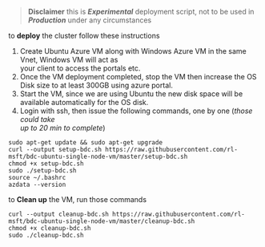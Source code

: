 
> **Disclaimer** this is ***Experimental*** deployment script, not to be used in ***Production*** under any circumstances
  
  to **deploy** the cluster follow these instructions    
  
 1. Create Ubuntu Azure VM along with Windows Azure VM  in the same Vnet, Windows VM will act as    
    your client to access the portals etc.
 2. Once the VM deployment completed, stop  the VM then increase the OS Disk
    size to at least 300GB using azure  portal.  
 3. Start the VM, since we are using Ubuntu the new disk space  will be  
    available automatically for the OS disk.  
 4. Login with ssh, then issue the following commands, one by one (*those could take  
    up to 20 min to  complete*)  
   
    
 ```shell script
 sudo apt-get update && sudo apt-get upgrade 
 curl --output setup-bdc.sh https://raw.githubusercontent.com/rl-msft/bdc-ubuntu-single-node-vm/master/setup-bdc.sh 
 chmod +x setup-bdc.sh 
 sudo ./setup-bdc.sh 
 source ~/.bashrc 
 azdata --version
```
 
 to **Clean up** the VM, run those commands    
    
 ```shell script
curl --output cleanup-bdc.sh https://raw.githubusercontent.com/rl-msft/bdc-ubuntu-single-node-vm/master/cleanup-bdc.sh
chmod +x cleanup-bdc.sh
sudo ./cleanup-bdc.sh
````
